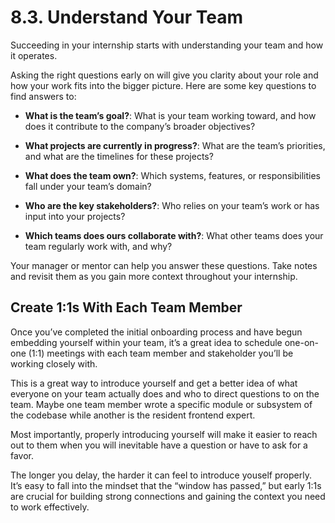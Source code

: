 # 8.3. Understand Your Team

Succeeding in your internship starts with understanding your team and how it operates.

Asking the right questions early on will give you clarity about your role and how your work fits into the bigger picture. Here are some key questions to find answers to:

- **What is the team’s goal?**: What is your team working toward, and how does it contribute to the company’s broader objectives?

- **What projects are currently in progress?**: What are the team’s priorities, and what are the timelines for these projects?

- **What does the team own?**: Which systems, features, or responsibilities fall under your team’s domain?

- **Who are the key stakeholders?**: Who relies on your team’s work or has input into your projects?

- **Which teams does ours collaborate with?**: What other teams does your team regularly work with, and why?

Your manager or mentor can help you answer these questions. Take notes and revisit them as you gain more context throughout your internship.

## Create 1:1s With Each Team Member

Once you’ve completed the initial onboarding process and have begun embedding yourself within your team, it’s a great idea to schedule one-on-one (1:1) meetings with each team member and stakeholder you’ll be working closely with.

This is a great way to introduce yourself and get a better idea of what everyone on your team actually does and who to direct questions to on the team. Maybe one team member wrote a specific module or subsystem of the codebase while another is the resident frontend expert.

Most importantly, properly introducing yourself will make it easier to reach out to them when you will inevitable have a question or have to ask for a favor.

The longer you delay, the harder it can feel to introduce youself properly. It’s easy to fall into the mindset that the “window has passed,” but early 1:1s are crucial for building strong connections and gaining the context you need to work effectively.
